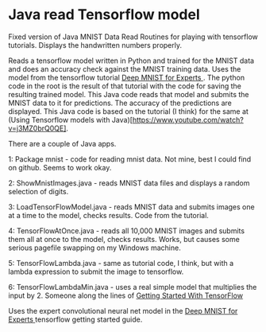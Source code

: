 # Java read Tensorflow model

Fixed version of Java MNIST Data Read Routines for playing with tensorflow tutorials. Displays the handwritten numbers properly. 

Reads a tensorflow model written in Python and trained for the MNIST data and does an accuracy check against the MNIST training data. Uses the model from the tensorflow tutorial [Deep MNIST for Experts ](https://www.tensorflow.org/get_started/mnist/pros). The python code in the root is the result of that tutorial with the code for saving the resulting trained model. This Java code reads that model and submits the MNIST data to it for predictions. The accuracy of the predictions are displayed. This Java code is based on the tutorial (I think) for the same at (Using Tensorflow models with Java)[https://www.youtube.com/watch?v=j3MZ0brQ0QE]. 

There are a couple of Java apps.

1: Package mnist - code for reading mnist data. Not mine, best I could find on github. Seems to work okay.

2: ShowMnistImages.java - reads MNIST data files and displays a random selection of digits.

3: LoadTensorFlowModel.java - reads MNIST data and submits images one at a time to the model, checks results. Code from the tutorial.

4: TensorFlowAtOnce.java - reads all 10,000 MNIST images and submits them all at once to the model, checks results. Works, but causes some serious pagefile swapping on my Windows machine.

5: TensorFlowLambda.java - same as tutorial code, I think, but with a lambda expression to submit the image to tensorflow.

6: TensorFlowLambdaMin.java - uses a real simple model that multiplies the input by 2. Someone along the lines of [Getting Started With TensorFlow ](https://www.tensorflow.org/get_started/get_started)

Uses the expert convolutional neural net model in the [Deep MNIST for Experts ](https://www.tensorflow.org/get_started/mnist/pros) tensorflow getting started guide.


   
